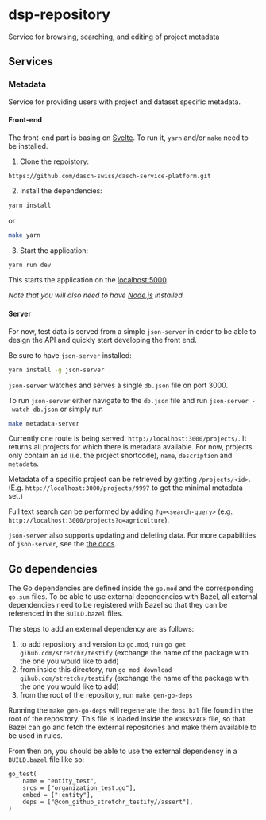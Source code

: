 # dsp-repository
Service for browsing, searching, and editing of project metadata


## Services

### Metadata

Service for providing users with project and dataset specific metadata.

#### Front-end

The front-end part is basing on [Svelte](https://svelte.dev). To run it, `yarn` and/or `make` need to be installed. 

1. Clone the repoistory:

```
https://github.com/dasch-swiss/dasch-service-platform.git
```


2. Install the dependencies:

```bash
yarn install
```

or

```bash
make yarn
```

3. Start the application:

```bash
yarn run dev
```

This starts the application on the [localhost:5000](http://localhost:5000).

*Note that you will also need to have [Node.js](https://nodejs.org) installed.*

#### Server

For now, test data is served from a simple `json-server` in order to be able to design the API and quickly start developing the front end.

Be sure to have `json-server` installed:

```bash
yarn install -g json-server
```

`json-server` watches and serves a single `db.json` file on port 3000.

To run `json-server` either navigate to the `db.json` file and run `json-server --watch db.json` or simply run
```bash
make metadata-server
```

Currently one route is being served: `http://localhost:3000/projects/`. It returns all projects for which there is metadata available. For now, projects only contain an `id` (i.e. the project shortcode), `name`, `description` and `metadata`.

Metadata of a specific project can be retrieved by getting `/projects/<id>`. (E.g. `http://localhost:3000/projects/9997` to get the minimal metadata set.)

Full text search can be performed by adding `?q=<search-query>` (e.g. `http://localhost:3000/projects?q=agriculture`).

`json-server` also supports updating and deleting data. For more capabilities of `json-server`, see the [the docs](https://github.com/typicode/json-server).


## Go dependencies

The Go dependencies are defined inside the `go.mod` and the corresponding `go.sum` files.
To be able to use external dependencies with Bazel, all external dependencies need to be registered with Bazel
so that they can be referenced in the `BUILD.bazel` files.

The steps to add an external dependency are as follows:
1. to add repository and version to `go.mod`, run `go get gihub.com/stretchr/testify`
  (exchange the name of the package with the one you would like to add)
1. from inside this directory, run `go mod download gihub.com/stretchr/testify`
  (exchange the name of the package with the one you would like to add)
1. from the root of the repository, run `make gen-go-deps`

Running the `make gen-go-deps` will regenerate the `deps.bzl` file found
in the root of the repository. This file is loaded inside the `WORKSPACE` file, so that Bazel
can go and fetch the external repositories and make them available to be used in rules.

From then on, you should be able to use the external dependency in a `BUILD.bazel` file like so:

```bazel
go_test(
    name = "entity_test",
    srcs = ["organization_test.go"],
    embed = [":entity"],
    deps = ["@com_github_stretchr_testify//assert"],
)
```
